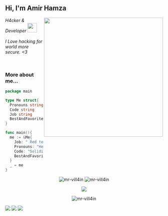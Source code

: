 <h2> Hi, I'm Amir Hamza</h2>
<img align='right' src="https://github-readme-stats-sigma-five.vercel.app/api?username=mr-vill4in&show_icons=true&theme=radical" width="380">
<p><em>  H4cker & Developer  <img src="https://media.giphy.com/media/WUlplcMpOCEmTGBtBW/giphy.gif" width="30"><br><br>
   I Love hacking for world more secure. <3
  </em></p>

<br>


### More about me...
```go
package main

type Me struct{
  Pronouns string
  Code string
  Job string
  BestAndFavoriteSkill string
}

func main(){
  me := &Me{
    Job: " Red team that aims for a purple team.",
    Pronouns: "He/Him",
    Code: "Solidity, Go and Python and Everythings",
    BestAndFavoriteSkill: "Smart contract Security, Web Hacking :D"
  }
  _ = me
}
```

   
   <p align="center">
<img src="https://komarev.com/ghpvc/?username=mr-vill4in&label=Views&color=lightgrey&style=flat-square" alt="mr-vill4in" /> 
 <img src="https://github-profile-trophy.vercel.app/?username=mr-vill4in&theme=flat" alt="mr-vill4in" />
</p>

<p align="center">

<a href="https://github.com/anuraghazra/github-readme-stats">
  <img align="center" src="https://github-readme-stats.vercel.app/api/top-langs/?username=mr-vill4in&layout=compact&langs_count=8&theme=omni&hide_border=true" />
</a>
</p>
<p align="center">
<img align="center" src="https://github-readme-streak-stats.herokuapp.com/?user=mr-vill4in&theme=omni&hide_border=true" alt="mr-vill4in" />
</p>


[![](https://img.shields.io/twitter/follow/mr_vill4in?color=gray&logo=twitter&label=%40mr-vill4in&style=flat)](https://twitter.com/mr-vill4in)
[![](https://img.shields.io/github/followers/mr-vill4in?color=gray&label=%40mr-vill4in&logo=GitHub)](https://github.com/mr-vill4in)
[![](https://img.shields.io/github/stars/mr-vill4in?color=gray&logo=GitHub)](https://github.com/mr-vill4in)



